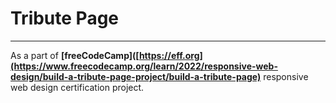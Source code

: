 # Tribute Page
---
As a part of **[freeCodeCamp]([https://eff.org](https://www.freecodecamp.org/learn/2022/responsive-web-design/build-a-tribute-page-project/build-a-tribute-page)** responsive web design certification project.
